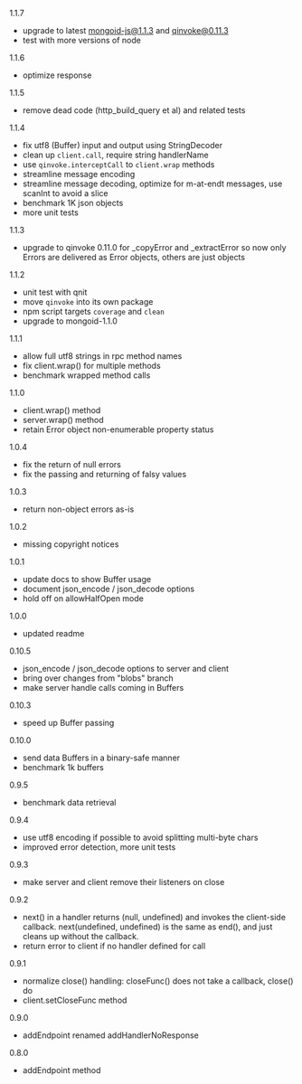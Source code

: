 1.1.7
- upgrade to latest mongoid-js@1.1.3 and qinvoke@0.11.3
- test with more versions of node

1.1.6
- optimize response

1.1.5
- remove dead code (http_build_query et al) and related tests

1.1.4
- fix utf8 (Buffer) input and output using StringDecoder
- clean up `client.call`, require string handlerName
- use `qinvoke.interceptCall` to `client.wrap` methods
- streamline message encoding
- streamline message decoding, optimize for m-at-endt messages, use scanInt to avoid a slice
- benchmark 1K json objects
- more unit tests

1.1.3
- upgrade to qinvoke 0.11.0 for _copyError and _extractError
  so now only Errors are delivered as Error objects, others are just objects

1.1.2
- unit test with qnit
- move `qinvoke` into its own package
- npm script targets `coverage` and `clean`
- upgrade to mongoid-1.1.0

1.1.1
- allow full utf8 strings in rpc method names
- fix client.wrap() for multiple methods
- benchmark wrapped method calls

1.1.0
- client.wrap() method
- server.wrap() method
- retain Error object non-enumerable property status

1.0.4
- fix the return of null errors
- fix the passing and returning of falsy values

1.0.3
- return non-object errors as-is

1.0.2
- missing copyright notices

1.0.1
- update docs to show Buffer usage
- document json_encode / json_decode options
- hold off on allowHalfOpen mode

1.0.0
- updated readme

0.10.5
- json_encode / json_decode options to server and client
- bring over changes from "blobs" branch
- make server handle calls coming in Buffers

0.10.3
- speed up Buffer passing

0.10.0
- send data Buffers in a binary-safe manner
- benchmark 1k buffers

0.9.5
- benchmark data retrieval

0.9.4
- use utf8 encoding if possible to avoid splitting multi-byte chars
- improved error detection, more unit tests

0.9.3
- make server and client remove their listeners on close

0.9.2
- next() in a handler returns (null, undefined) and invokes the client-side callback.
  next(undefined, undefined) is the same as end(), and just cleans up without the callback.
- return error to client if no handler defined for call

0.9.1
- normalize close() handling: closeFunc() does not take a callback, close() do
- client.setCloseFunc method

0.9.0
- addEndpoint renamed addHandlerNoResponse

0.8.0
- addEndpoint method
